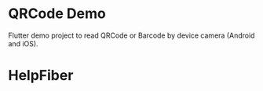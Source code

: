 # QRCode Demo

Flutter demo project to read QRCode or Barcode by device camera (Android and iOS).
# HelpFiber
